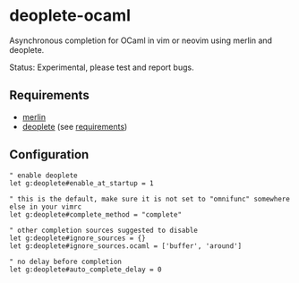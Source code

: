 deoplete-ocaml
=

Asynchronous completion for OCaml in vim or neovim using merlin and deoplete.

Status: Experimental, please test and report bugs.

Requirements
-

- [merlin](https://github.com/ocaml/merlin)
- [deoplete](https://github.com/Shougo/deoplete.nvim) (see
  [requirements](https://github.com/Shougo/deoplete.nvim#requirements))

Configuration
-

```vim
" enable deoplete
let g:deoplete#enable_at_startup = 1

" this is the default, make sure it is not set to "omnifunc" somewhere else in your vimrc
let g:deoplete#complete_method = "complete"

" other completion sources suggested to disable
let g:deoplete#ignore_sources = {}
let g:deoplete#ignore_sources.ocaml = ['buffer', 'around']

" no delay before completion
let g:deoplete#auto_complete_delay = 0
```
